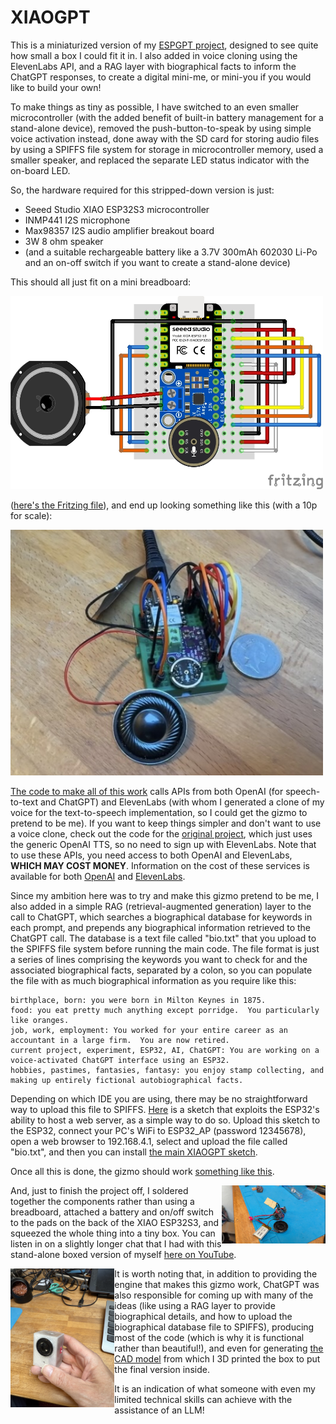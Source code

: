 # XIAOGPT
This is a miniaturized version of my <A href=https://github.com/astromikemerri/ESPGPT>ESPGPT project</a>, designed to see quite how small a box I could fit it in.  I also added in voice cloning using the ElevenLabs API, and a RAG layer with biographical facts to inform the ChatGPT responses, to create a digital mini-me, or mini-you if you would like to build your own!

To make things as tiny as possible, I have switched to an even smaller microcontroller (with the added benefit of built-in battery management for a stand-alone device), removed the push-button-to-speak by using simple voice activation instead, done away with the SD card for storing audio files by using a SPIFFS file system for storage in microcontroller memory, used a smaller speaker, and replaced the separate LED status indicator with the on-board LED.

So, the hardware required for this stripped-down version is just:
<ul>
  <li> Seeed Studio XIAO ESP32S3 microcontroller</li>
  <li> INMP441 I2S microphone</li>
  <li> Max98357 I2S audio amplifier breakout board</li>
  <li> 3W 8 ohm speaker</li>
  <li> (and a suitable rechargeable battery like a 3.7V 300mAh 602030 Li-Po and an on-off switch if you want to create a stand-alone device) </li>
</ul>
This should all just fit on a mini breadboard:
<p></p>
<img src=XIAOGPTfritzing.jpg width=500>

(<A href=XIAOGPT.fzz>here's the Fritzing file</A>), and end up looking something like this (with a 10p for scale):

<img src="XIAOGPTimage.jpeg" width=500>

<A HREF=XIAOGPTdist.ino>The code to make all of this work</a> calls APIs from both OpenAI (for speech-to-text and ChatGPT) and ElevenLabs (with whom I generated a clone of my voice for the text-to-speech implementation, so I could get the gizmo to pretend to be me).  If you want to keep things simpler and don't want to use a voice clone, check out the code for the <A href=https://github.com/astromikemerri/ESPGPT>original project</a>, which just uses the generic OpenAI TTS, so no need to sign up with ElevenLabs. Note that to use these APIs, you need access to both OpenAI and ElevenLabs, <b>WHICH MAY COST MONEY</b>.  Information on the cost of these services is available for both <A href=https://openai.com/api/pricing/>OpenAI</a> and <a href=https://elevenlabs.io/pricing>ElevenLabs</a>.

Since my ambition here was to try and make this gizmo pretend to be me, I also added in a simple RAG (retrieval-augmented generation) layer to the call to ChatGPT, which searches a biographical database for keywords in each prompt, and prepends any biographical information retrieved to the ChatGPT call.  The database is a text file called "bio.txt" that you upload to the SPIFFS file system before running the main code.  The file format is just a series of lines comprising the keywords you want to check for and the associated biographical facts, separated by a colon, so you can populate the file with as much biographical information as you require like this:

```
birthplace, born: you were born in Milton Keynes in 1875.
food: you eat pretty much anything except porridge.  You particularly like oranges.
job, work, employment: You worked for your entire career as an accountant in a large firm.  You are now retired.
current project, experiment, ESP32, AI, ChatGPT: You are working on a voice-activated ChatGPT interface using an ESP32.
hobbies, pastimes, fantasies, fantasy: you enjoy stamp collecting, and making up entirely fictional autobiographical facts.
```

Depending on which IDE you are using, there may be no straightforward way to upload this file to SPIFFS.  <A href=UploadBio.ino>Here</a> is a sketch that exploits the ESP32's ability to host a web server, as a simple way to do so.  Upload this sketch to the ESP32, connect your PC's WiFi to ESP32_AP (password 12345678), open a web browser to 192.168.4.1, select and upload the file called "bio.txt", and then you can install <A HREF=XIAOGPTdist.ino>the main XIAOGPT sketch</A>.

Once all this is done, the gizmo should work <A HREF=XIAOGPT.mov>something like this</a>. 

<img src=XIAOGPTsolder.jpg align=right width=33%>
And, just to finish the project off, I soldered together the components rather than using a breadboard, attached a battery and on/off switch to the pads on the back of the XIAO ESP32S3, and squeezed the whole thing into a tiny box.  You can listen in on a slightly longer chat that I had with this stand-alone boxed version of myself <A HREF=https://youtu.be/_BVf_5BmFiE>here on YouTube</A>.
<BR><P></P>
<img src=XIAOGPTbox.jpeg align=left width=33%>
It is worth noting that, in addition to providing the engine that makes this gizmo work, ChatGPT was also responsible for coming up with many of the ideas (like using a RAG layer to provide biographical details, and how to upload the biographical database file to SPIFFS), producing most of the code (which is why it is functional rather than beautiful!), and even for generating <A href=XIAOGPT.stl>the CAD  model</a> from which I 3D printed the box to put the final version inside.

It is an indication of what someone with even my limited technical skills can achieve with the assistance of an LLM!
